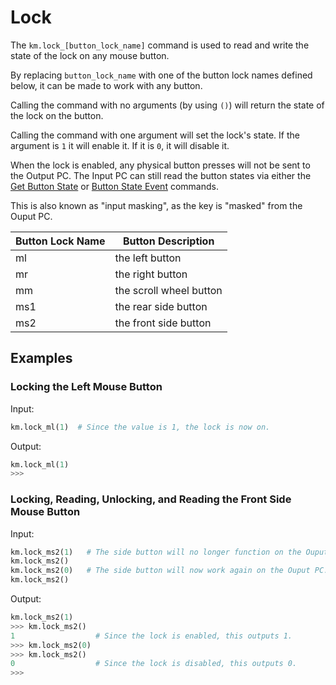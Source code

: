 # Lock

The `km.lock_[button_lock_name]` command is used to read and write the state of the lock on any mouse button.

By replacing `button_lock_name` with one of the button lock names defined below, it can be made to work with any button.

Calling the command with no arguments (by using `()`) will return the state of the lock on the button.

Calling the command with one argument will set the lock's state. If the argument is `1` it will enable it. If it is `0`,
it will disable it.

When the lock is enabled, any physical button presses will not be sent to the Output PC. The Input PC can still read the
button states via either the [Get Button State](get_btn_state.md) or [Button State Event](btn_state_event.md) commands.

This is also known as "input masking", as the key is "masked" from the Ouput PC.

| Button Lock Name | Button Description      |
| ---------------- | ----------------------- |
| ml               | the left button         |
| mr               | the right button        |
| mm               | the scroll wheel button |
| ms1              | the rear side button    |
| ms2              | the front side button   |

## Examples

### Locking the Left Mouse Button

Input:
```python
km.lock_ml(1)  # Since the value is 1, the lock is now on.
```

Output:
```python
km.lock_ml(1)
>>>
```

### Locking, Reading, Unlocking, and Reading the Front Side Mouse Button

Input:
```python
km.lock_ms2(1)   # The side button will no longer function on the Ouput PC.
km.lock_ms2()
km.lock_ms2(0)   # The side button will now work again on the Ouput PC.
km.lock_ms2()
```

Output:
```python
km.lock_ms2(1)
>>> km.lock_ms2()
1                  # Since the lock is enabled, this outputs 1.
>>> km.lock_ms2(0)
>>> km.lock_ms2()
0                  # Since the lock is disabled, this outputs 0.
>>>
```
